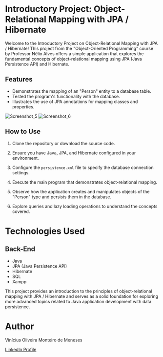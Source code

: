 # Introductory Project: Object-Relational Mapping with JPA / Hibernate

Welcome to the Introductory Project on Object-Relational Mapping with JPA / Hibernate! This project from the "Object-Oriented Programming" course by Professor Nélio Alves offers a simple application that explores the fundamental concepts of object-relational mapping using JPA (Java Persistence API) and Hibernate.

## Features

- Demonstrates the mapping of an "Person" entity to a database table.
- Tested the program's functionality with the database.
- Illustrates the use of JPA annotations for mapping classes and properties.

![Screenshot_5](https://github.com/vinimeneses/test-JPA/assets/142733323/013498f3-5929-47e1-a2a5-5974a2a1eea4)
![Screenshot_6](https://github.com/vinimeneses/test-JPA/assets/142733323/33b6e857-f648-4b4f-b74b-db84217e1928)

## How to Use

1. Clone the repository or download the source code.

2. Ensure you have Java, JPA, and Hibernate configured in your environment.

3. Configure the `persistence.xml` file to specify the database connection settings.

4. Execute the main program that demonstrates object-relational mapping.

5. Observe how the application creates and manipulates objects of the "Person" type and persists them in the database.

6. Explore queries and lazy loading operations to understand the concepts covered.

# Technologies Used

## Back-End

- Java
- JPA (Java Persistence API)
- Hibernate
- SQL
- Xampp

This project provides an introduction to the principles of object-relational mapping with JPA / Hibernate and serves as a solid foundation for exploring more advanced topics related to Java application development with data persistence.

# Author

Vinícius Oliveira Monteiro de Meneses

[LinkedIn Profile](https://www.linkedin.com/in/viníciusmeneses/)
